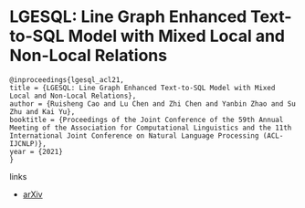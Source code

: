# LGESQL: Line Graph Enhanced Text-to-SQL Model with Mixed Local and Non-Local Relations

```
@inproceedings{lgesql_acl21,
title = {LGESQL: Line Graph Enhanced Text-to-SQL Model with Mixed Local and Non-Local Relations},
author = {Ruisheng Cao and Lu Chen and Zhi Chen and Yanbin Zhao and Su Zhu and Kai Yu},
booktitle = {Proceedings of the Joint Conference of the 59th Annual Meeting of the Association for Computational Linguistics and the 11th International Joint Conference on Natural Language Processing (ACL-IJCNLP)},
year = {2021}
}
```

links
- [arXiv](https://arxiv.org/abs/2106.01093)

